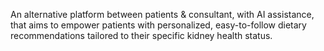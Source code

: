 An alternative platform between patients & consultant, with AI assistance,
that aims to empower patients with personalized, easy-to-follow dietary
recommendations tailored to their specific kidney health status.


